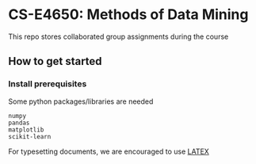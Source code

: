 # CS-E4650: Methods of Data Mining

This repo stores collaborated group assignments during the course

## How to get started

### Install prerequisites
Some python packages/libraries are needed
```
numpy
pandas
matplotlib
scikit-learn
```

For typesetting documents, we are encouraged to use [LATEX](https://www.latex-project.org/about/)
